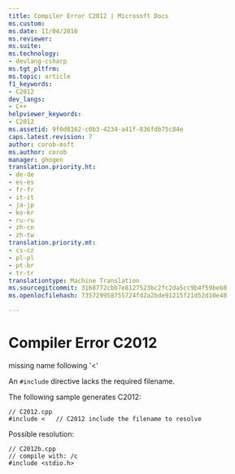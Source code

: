 ```yaml
---
title: Compiler Error C2012 | Microsoft Docs
ms.custom: 
ms.date: 11/04/2016
ms.reviewer: 
ms.suite: 
ms.technology:
- devlang-csharp
ms.tgt_pltfrm: 
ms.topic: article
f1_keywords:
- C2012
dev_langs:
- C++
helpviewer_keywords:
- C2012
ms.assetid: 9f0d8162-c0b3-4234-a41f-836fdb75c84e
caps.latest.revision: 7
author: corob-msft
ms.author: corob
manager: ghogen
translation.priority.ht:
- de-de
- es-es
- fr-fr
- it-it
- ja-jp
- ko-kr
- ru-ru
- zh-cn
- zh-tw
translation.priority.mt:
- cs-cz
- pl-pl
- pt-br
- tr-tr
translationtype: Machine Translation
ms.sourcegitcommit: 3168772cbb7e8127523bc2fc2da5cc9b4f59beb8
ms.openlocfilehash: 735729958755724fd2a2bde91215f21d52d10e40

---
```

# Compiler Error C2012
missing name following '<'  
  
 An `#include` directive lacks the required filename.  
  
 The following sample generates C2012:  
  
```  
// C2012.cpp  
#include <   // C2012 include the filename to resolve  
```  
  
 Possible resolution:  
  
```  
// C2012b.cpp  
// compile with: /c  
#include <stdio.h>  
```


<!--HONumber=Jan17_HO1-->


